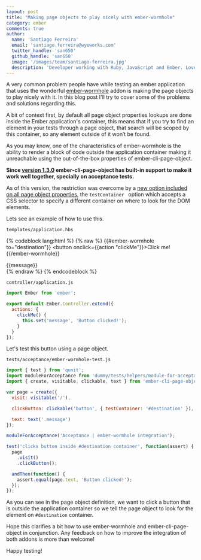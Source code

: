 ```yaml
---
layout: post
title: "Making page objects to play nicely with ember-wormhole"
category: ember
comments: true
author:
  name: 'Santiago Ferreira'
  email: 'santiago.ferreira@wyeworks.com'
  twitter_handle: 'san650'
  github_handle: 'san650'
  image: '/images/team/santiago-ferreira.jpg'
  description: 'Developer working with Ruby, JavaScript and Ember. Love working with Free Software in general. Ember and Angular meetup organizer in Montevideo'
---
```


A very common problem people have while testing an ember application that uses the wonderful [ember-wormhole](https://github.com/yapplabs/ember-wormhole) addon is making the page objects to play nicely with it. In this blog post I'll try to cover some of the problems and solutions regarding this.

<!--more-->

A bit of context first, by default all page object properties lookups are done inside the Ember application's container, this means that if you try to find an element in your tests through a page object, that search will be scoped by this container, so any element outside of it won’t be found.

As you may know, one of the characteristics of ember-wormhole is the ability to render a block of code outside the application container making it unreachable using the out-of-the-box properties of ember-cli-page-object.

**Since [version 1.3.0](https://github.com/san650/ember-cli-page-object/releases/tag/v1.3.0) ember-cli-page-object has built-in support to make it work well together, specially on acceptance tests.**

As of this version, the restriction was overcome by a [new option included on all page object properties](https://github.com/san650/ember-cli-page-object/pull/168), the `testContainer ` option which accepts a CSS selector to specify a different container on where to look for the DOM elements.

Lets see an example of how to use this.

`templates/application.hbs`

{% codeblock lang:html %}
{% raw %}
{{#ember-wormhole to="destination"}}
  <button onclick={{action "clickMe"}}>Click me!</button>
{{/ember-wormhole}}

<div class=".message">
  {{message}}
</div>
{% endraw %}
{% endcodeblock %}

`controller/application.js`

```js
import Ember from 'ember';

export default Ember.Controller.extend({
  actions: {
    clickMe() {
      this.set('message', 'Button clicked!');
    }
  }
});
```

Let's test this button using a page object.

`tests/acceptance/ember-wormhole-test.js`

```js
import { test } from 'qunit';
import moduleForAcceptance from 'dummy/tests/helpers/module-for-acceptance';
import { create, visitable, clickable, text } from 'ember-cli-page-object';

var page = create({
  visit: visitable('/'),

  clickButton: clickable('button', { testContainer: '#destination' }),

  text: text('.message')
});

moduleForAcceptance('Acceptance | ember-wormhole integration');

test('clicks button inside #destination container', function(assert) {
  page
    .visit()
    .clickButton();

  andThen(function() {
    assert.equal(page.text, 'Button clicked!');
  });
});
```

As you can see in the page object definition, we want to click a button that is outside the application container so we tell the page object to look for the element on `#destination` container.

Hope this clarifies a bit how to use ember-wormhole and ember-cli-page-object in conjunction. Any feedback on how to improve the integration of both addons is more than welcome!

Happy testing!
